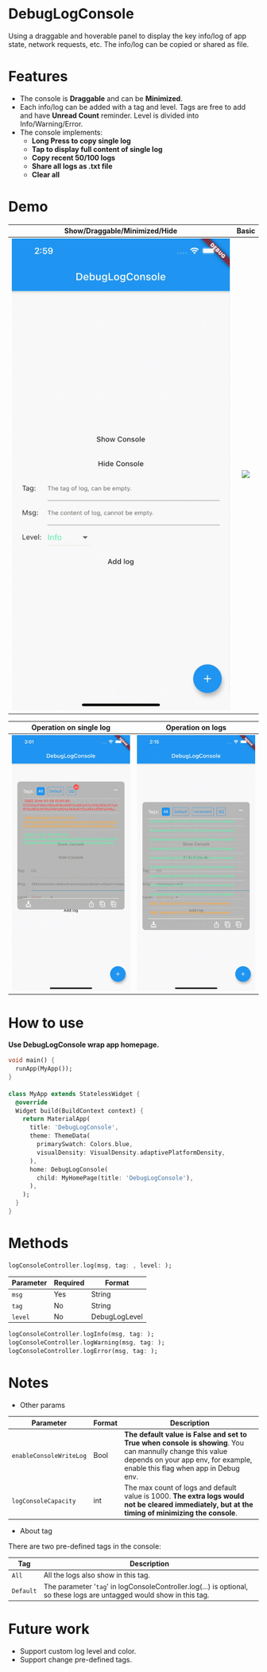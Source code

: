 # DebugLogConsole

Using a draggable and hoverable panel to display the key info/log of app state, network requests, etc. The info/log can be copied or shared as file.

#  Features

- The console is **Draggable** and can be **Minimized**.
- Each info/log can be added with a tag and level. Tags are free to add and have **Unread Count** reminder. Level is divided into Info/Warning/Error.
- The console implements: 
  - **Long Press to copy single log**
  - **Tap to display full content of single log**
  - **Copy recent 50/100 logs**
  - **Share all logs as .txt file**
  - **Clear all**

# Demo

| Show/Draggable/Minimized/Hide | Basic |
|:---:|:---:|
| ![](https://raw.githubusercontent.com/malikwang/debug_log_console/master/images/1.gif) | ![](https://raw.githubusercontent.com/malikwang/debug_log_console/master/images/2.gif) |

| Operation on single log | Operation on logs |
|:---:|:---:|
|![](https://raw.githubusercontent.com/malikwang/debug_log_console/master/images/3.gif) |![](https://raw.githubusercontent.com/malikwang/debug_log_console/master/images/4.gif) |

# How to use
**Use DebugLogConsole wrap app homepage.**

```dart
void main() {
  runApp(MyApp());
}

class MyApp extends StatelessWidget {
  @override
  Widget build(BuildContext context) {
    return MaterialApp(
      title: 'DebugLogConsole',
      theme: ThemeData(
        primarySwatch: Colors.blue,
        visualDensity: VisualDensity.adaptivePlatformDensity,
      ),
      home: DebugLogConsole(
        child: MyHomePage(title: 'DebugLogConsole'),
      ),
    );
  }
}
```

# Methods

```dart
logConsoleController.log(msg, tag: , level: );
```
| Parameter | Required | Format |
|---|---|---|
| `msg` | Yes |String||
| `tag` | No |String||
| `level` | No |DebugLogLevel||

```dart
logConsoleController.logInfo(msg, tag: );
logConsoleController.logWarning(msg, tag: );
logConsoleController.logError(msg, tag: );
```

# Notes

- Other params

| Parameter | Format | Description |
|---|---|---|
| `enableConsoleWriteLog` | Bool |**The default value is False and set to True when console is showing**. You can mannully change this value depends on your app env, for example, enable this flag when app in Debug env.|
| `logConsoleCapacity` | int |The max count of logs and default value is 1000. **The extra logs would not be cleared immediately, but at the timing of minimizing the console**.|

- About tag

There are two pre-defined tags in the console: 

| Tag | Description |
|---|---|
| `All` |All the logs also show in this tag.|
| `Default` |The parameter '`tag`' in logConsoleController.log(...) is optional, so these logs are untagged would show in this tag.|

# Future work

- Support custom log level and color.
- Support change pre-defined tags.
